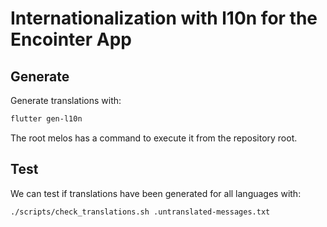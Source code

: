 # Internationalization with l10n for the Encointer App

## Generate
Generate translations with:

```bash
flutter gen-l10n
```

The root melos has a command to execute it from the repository root.

## Test
We can test if translations have been generated for all languages with:

```bash
./scripts/check_translations.sh .untranslated-messages.txt
```
